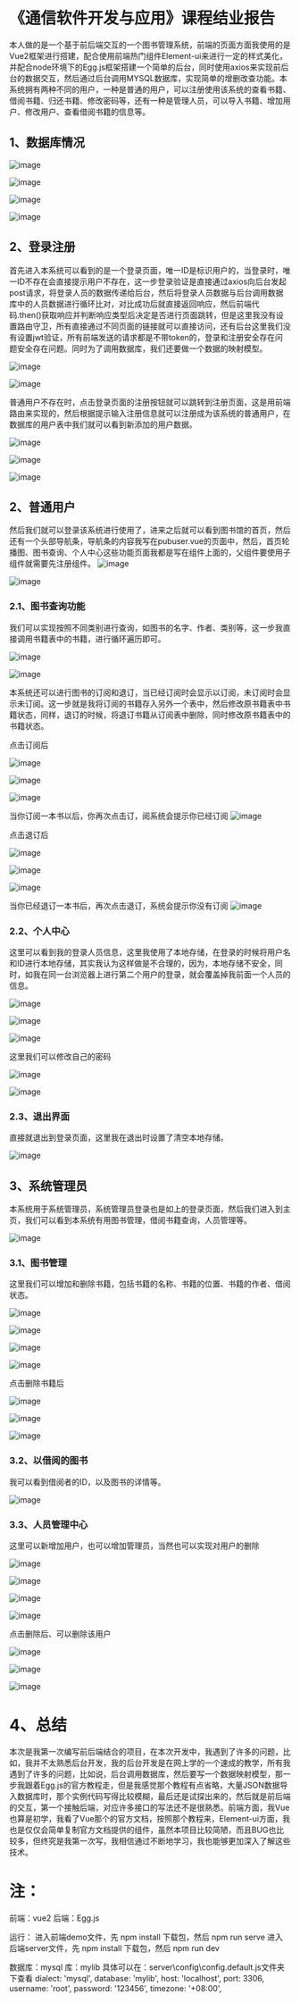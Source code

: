 # 《通信软件开发与应用》课程结业报告

本人做的是一个基于前后端交互的一个图书管理系统，前端的页面方面我使用的是Vue2框架进行搭建，配合使用前端热门组件Element-ui来进行一定的样式美化，并配合node环境下的Egg.js框架搭建一个简单的后台，同时使用axios来实现前后台的数据交互，然后通过后台调用MYSQL数据库，实现简单的增删改查功能。本系统拥有两种不同的用户，一种是普通的用户，可以注册使用该系统的查看书籍、借阅书籍、归还书籍、修改密码等，还有一种是管理人员，可以导入书籍、增加用户、修改用户、查看借阅书籍的信息等。



## 1、数据库情况

![image](https://user-images.githubusercontent.com/99119365/178130426-f921bd8a-9cc5-4091-bc00-1b1d8567b38c.png)

![image](https://user-images.githubusercontent.com/99119365/178130437-efe1a068-d5da-49b1-ab4a-772b9d873071.png)

![image](https://user-images.githubusercontent.com/99119365/178130442-080ce605-15c5-4c9b-8c46-28004fdea336.png)

![image](https://user-images.githubusercontent.com/99119365/178130446-cf79e43d-1ca4-4d9e-b71b-a8a7b21c1a45.png)



## 2、登录注册

首先进入本系统可以看到的是一个登录页面，唯一ID是标识用户的，当登录时，唯一ID不存在会直接提示用户不存在，这一步登录验证是直接通过axios向后台发起post请求，将登录人员的数据传递给后台，然后将登录人员数据与后台调用数据库中的人员数据进行循环比对，对比成功后就直接返回响应，然后前端代码.then()获取响应并判断响应类型后决定是否进行页面跳转，但是这里我没有设置路由守卫，所有直接通过不同页面的链接就可以直接访问，还有后台这里我们没有设置jwt验证，所有前端发送的请求都是不带token的，登录和注册安全存在问题安全存在问题。同时为了调用数据库，我们还要做一个数据的映射模型。

![image](https://user-images.githubusercontent.com/99119365/178130452-ee97ea26-e62a-4002-8df0-11ccf3523f70.png)

![image](https://user-images.githubusercontent.com/99119365/178130454-07231484-898c-4ab0-a67d-60cb2e6155fa.png)



普通用户不存在时，点击登录页面的注册按钮就可以跳转到注册页面，这是用前端路由来实现的，然后根据提示输入注册信息就可以注册成为该系统的普通用户，在数据库的用户表中我们就可以看到新添加的用户数据。

![image](https://user-images.githubusercontent.com/99119365/178130466-78dff8d2-3b8c-494a-ba74-0fffc3dae863.png)

![image](https://user-images.githubusercontent.com/99119365/178130468-8290d48b-bd0f-40a2-9aab-f0301d0c20b2.png)

![image](https://user-images.githubusercontent.com/99119365/178130474-4a80e259-61f0-476b-83e5-60e8c63737c5.png)



## 2、普通用户

然后我们就可以登录该系统进行使用了，进来之后就可以看到图书馆的首页，然后还有一个头部导航条，导航条的内容我写在pubuser.vue的页面中，然后，首页轮播图、图书查询、个人中心这些功能页面我都是写在组件上面的，父组件要使用子组件就需要先注册组件。
![image](https://user-images.githubusercontent.com/99119365/178130485-43495f16-0e58-42f3-8e7e-18005dd7895a.png)

![image](https://user-images.githubusercontent.com/99119365/178130487-d2760fa5-83c1-47e9-86bc-77efa7b30b3c.png)



### 2.1、图书查询功能

我们可以实现按照不同类别进行查询，如图书的名字、作者、类别等，这一步我直接调用书籍表中的书籍，进行循环遍历即可。

![image](https://user-images.githubusercontent.com/99119365/178130498-483ab242-c7b4-466d-9c46-460ab71757bd.png)

![image](https://user-images.githubusercontent.com/99119365/178130501-26403fc2-cb48-42b9-a7df-261c8bcba1bd.png)



本系统还可以进行图书的订阅和退订，当已经订阅时会显示以订阅，未订阅时会显示未订阅。这一步就是我将订阅的书籍存入另外一个表中，然后修改原书籍表中书籍状态，同样，退订的时候，将退订书籍从订阅表中删除，同时修改原书籍表中的书籍状态。



点击订阅后

![image](https://user-images.githubusercontent.com/99119365/178130509-a65cbea7-06f5-419e-bf8a-53ef281b89ce.png)

![image](https://user-images.githubusercontent.com/99119365/178130514-0b209b7b-30c6-4271-bf72-a0be978d4169.png)

![image](https://user-images.githubusercontent.com/99119365/178130521-2763465c-d675-4b73-9d75-42f5c7946783.png)


当你订阅一本书以后，你再次点击订，阅系统会提示你已经订阅
![image](https://user-images.githubusercontent.com/99119365/178130724-4e5456c2-ca51-47c6-8b8f-1007913bfeff.png)



点击退订后

![image](https://user-images.githubusercontent.com/99119365/178130535-cfaa3d2e-9951-4364-a7e4-30319b183365.png)

![image](https://user-images.githubusercontent.com/99119365/178130539-a07bf08d-220c-4c56-a86d-36772885d2ab.png)

![image](https://user-images.githubusercontent.com/99119365/178130542-a401c1a2-e973-45fa-802c-dfc598626f24.png)


当你已经退订一本书后，再次点击退订，系统会提示你没有订阅
![image](https://user-images.githubusercontent.com/99119365/178130753-4cc0d40c-b66e-4fee-97a0-e26bdad44ecc.png)



### 2.2、个人中心

这里可以看到我的登录人员信息，这里我使用了本地存储，在登录的时候将用户名和ID进行本地存储，其实我认为这样做是不合理的，因为，本地存储不安全，同时，如我在同一台浏览器上进行第二个用户的登录，就会覆盖掉我前面一个人员的信息。

![image](https://user-images.githubusercontent.com/99119365/178130554-9303d8bc-a6c1-4ea8-812e-e2b6f0ab60a9.png)

![image](https://user-images.githubusercontent.com/99119365/178130555-3e97817c-cef8-4f32-b5a5-f7e7d9656ceb.png)

![image](https://user-images.githubusercontent.com/99119365/178130557-7ef17049-504c-4952-9a52-5456476f655d.png)



这里我们可以修改自己的密码

![image](https://user-images.githubusercontent.com/99119365/178130565-c619a9f8-4394-4a75-9bab-026a4b0c5a6d.png)

![image](https://user-images.githubusercontent.com/99119365/178130566-8b8ad14f-7432-400b-a1fc-461e0e2d1bfa.png)



### 2.3、退出界面

直接就退出到登录页面，这里我在退出时设置了清空本地存储。

![image](https://user-images.githubusercontent.com/99119365/178130573-7239f0af-8baa-40ef-adaa-9de808c7e33b.png)




## 3、系统管理员

本系统用于系统管理员，系统管理员登录也是如上的登录页面，然后我们进入到主页，我们可以看到本系统有用图书管理，借阅书籍查询，人员管理等。

![image](https://user-images.githubusercontent.com/99119365/178130580-d786cf40-730b-45f0-905c-873767746949.png)



### 3.1、图书管理

这里我们可以增加和删除书籍，包括书籍的名称、书籍的位置、书籍的作者、借阅状态。

![image](https://user-images.githubusercontent.com/99119365/178130588-e5b34e1a-84c4-4dea-8e14-c5ace12a12f0.png)

![image](https://user-images.githubusercontent.com/99119365/178130593-576a57b1-aa90-469d-b96d-965642d758a8.png)

![image](https://user-images.githubusercontent.com/99119365/178130606-da97f697-2ac8-4406-bbe4-dae475a1e0b4.png)

![image](https://user-images.githubusercontent.com/99119365/178130610-fe3a5fd8-83ef-485f-8316-77f5eb422fa6.png)



点击删除书籍后

![image](https://user-images.githubusercontent.com/99119365/178130614-cb844b8e-06ad-4302-a15c-cc3b67122948.png)

![image](https://user-images.githubusercontent.com/99119365/178130621-641c6872-501e-49da-aa0c-5e12e7fe51c8.png)

![image](https://user-images.githubusercontent.com/99119365/178130625-38bb2de1-0097-4047-a3cc-2959c6778f71.png)



### 3.2、以借阅的图书

我可以看到借阅者的ID，以及图书的详情等。

![image](https://user-images.githubusercontent.com/99119365/178130629-3e24cd69-4381-4f57-b322-12dee57d133e.png)



### 3.3、人员管理中心

这里可以新增加用户，也可以增加管理员，当然也可以实现对用户的删除

![image](https://user-images.githubusercontent.com/99119365/178130636-05643eff-8478-47d0-a6d5-e7b84aace08d.png)

![image](https://user-images.githubusercontent.com/99119365/178130642-c13bafbc-1517-4679-9be2-262b3b5dacdd.png)

![image](https://user-images.githubusercontent.com/99119365/178130651-92845fb9-67fc-4a5c-a5f4-6b5953931035.png)

![image](https://user-images.githubusercontent.com/99119365/178130655-caa936d4-1bff-4b6b-a19a-bd36ac3ed5e4.png)



点击删除后、可以删除该用户

![image](https://user-images.githubusercontent.com/99119365/178130659-bd408518-1c20-4a24-9442-e17ee9e4cbbe.png)

![image](https://user-images.githubusercontent.com/99119365/178130665-65cde48e-e987-45f7-8b96-c3786e081ec5.png)

![image](https://user-images.githubusercontent.com/99119365/178130671-bf7a7e28-1d87-4f14-9bfa-7ccde41039f9.png)



# 4、总结

本次是我第一次编写前后端结合的项目，在本次开发中，我遇到了许多的问题，比如，我并不太熟悉后台开发，我的后台开发是在网上学的一个速成的教学，所有我遇到了许多的问题，比如说，后台调用数据库，然后要写一个数据映射模型，那一步我跟着Egg.js的官方教程走，但是我感觉那个教程有点省略，大量JSON数据导入数据库时，那个实例代码写得比较模糊，最后还是试探出来的，然后就是前后端的交互，第一个接触后端，对应许多接口的写法还不是很熟悉。前端方面，我Vue也算是初学，我看了Vue那个的官方文档，按照那个教程来，Element-ui方面，我也是仅仅会简单复制官方文档提供的组件，虽然本项目比较简陋，而且BUG也比较多，但终究是我第一次写，我相信通过不断地学习，我也能够更加深入了解这些技术。


# 注：
前端：vue2
后端：Egg.js

运行：
进入前端demo文件，先 npm install 下载包，然后 npm  run serve
进入后端server文件，先 npm install 下载包，然后 npm  run dev

数据库：mysql
库：mylib
具体可以在：server\config\config.default.js文件夹下查看
dialect: 'mysql',
database: 'mylib',
host: 'localhost',
port: 3306,
username: 'root',
password: '123456',
timezone: '+08:00',

